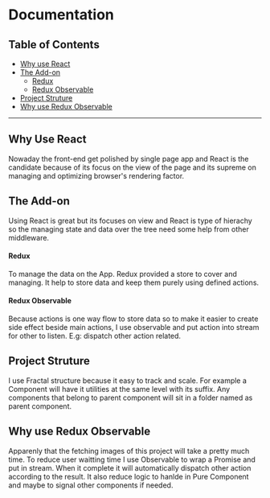 # Documentation

## Table of Contents
<!-- TOC -->
  - [Why use React](#why-use-react)
  - [The Add-on](#the-add-on)
    - [Redux](#redux)
    - [Redux Observable](#redux-observable)
  - [Project Struture](#project-struture)
  - [Why use Redux Observable](#why-use-redux-observable)
<!-- /TOC -->

***
## Why Use React
Nowaday the front-end get polished by single page app and React is the candidate because of its focus on the view of the page and its supreme on managing and optimizing browser's rendering factor.

## The Add-on
Using React is great but its focuses on view and React is type of hierachy so the managing state and data over the tree need some help from other middleware.

#### Redux
To manage the data on the App. Redux provided a store to cover and managing. It help to store data and keep them purely using defined actions.

#### Redux Observable
Because actions is one way flow to store data so to make it easier to create side effect beside main actions, I use observable and put action into stream for other to listen. E.g: dispatch other action related.

## Project Struture
I use Fractal structure because it easy to track and scale. For example a Component will have it utilities at the same level with its suffix. Any components that belong to parent component will sit in a folder named as parent component.

## Why use Redux Observable
Apparenly that the fetching images of this project will take a pretty much time. To reduce user waitting time I use Observable to wrap a Promise and put in stream. When it complete it will automatically dispatch other action according to the result. It also reduce logic to hanlde in Pure Component and maybe to signal other components if needed.